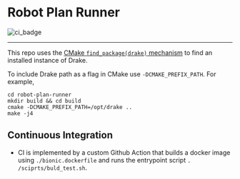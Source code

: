 # Robot Plan Runner
![ci_badge](https://github.com/robotlocomotion/robot-plan-runner/actions/workflows/ci.yml/badge.svg)

---
This repo uses the [CMake `find_package(drake)` mechanism](https://github.com/RobotLocomotion/drake-external-examples/tree/master/drake_cmake_installed) to find an 
installed instance of Drake. 

To include Drake path as a flag in CMake use `-DCMAKE_PREFIX_PATH`. For example,

```
cd robot-plan-runner
mkdir build && cd build 
cmake -DCMAKE_PREFIX_PATH=/opt/drake ..
make -j4
```


## Continuous Integration
- CI is implemented by a custom Github Action that builds a docker image 
  using `./bionic.dockerfile` and runs the entrypoint script `.
  /sciprts/buld_test.sh`.
  